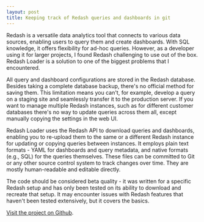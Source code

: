 ```yaml
---
layout: post
title: Keeping track of Redash queries and dashboards in git
---
```

Redash is a versatile data analytics tool that connects to various data sources, enabling users to
query them and create dashboards. With SQL knowledge, it offers flexibility for ad-hoc queries.
However, as a developer using it for larger projects, I found Redash challenging to use out of the
box. Redash Loader is a solution to one of the biggest problems that I encountered.

All query and dashboard configurations are stored in the Redash database. Besides taking a complete
database backup, there's no official method for saving them. This limitation means you can't, for
example, develop a query on a staging site and seamlessly transfer it to the production server. If
you want to manage multiple Redash instances, such as for different customer databases there's no
way to update queries across them all, except manually copying the settings in the web UI.

Redash Loader uses the Redash API to download queries and dashboards, enabling you to re-upload them
to the same or a different Redash instance for updating or copying queries between instances. It
employs plain text formats - YAML for dashboards and query metadata, and native formats (e.g., SQL)
for the queries themselves. These files can be committed to Git or any other source control system
to track changes over time. They are mostly human-readable and editable directly.

The code should be considered beta quality - it was written for a specific Redash setup and has only
been tested on its ability to download and recreate that setup. It may encounter issues with Redash
features that haven't been tested extensively, but it covers the basics.

[Visit the project on Github](https://github.com/rjmunro/redash-loader).